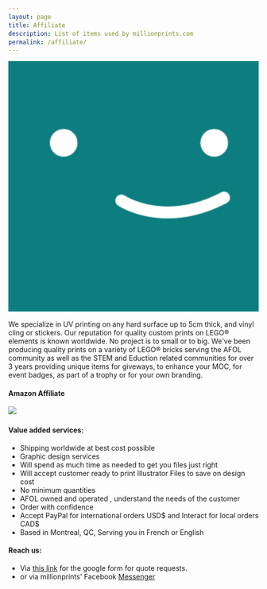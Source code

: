 ```yaml
---
layout: page
title: Affiliate
description: List of items used by millionprints.com
permalink: /affiliate/
---
```


<img src="/assets/img/uploads/profile.png" alt="millionprints1x8tile-logo" width="600">

We specialize in UV printing on any hard surface up to 5cm thick, and vinyl cling or stickers. Our reputation for quality custom prints on LEGO® elements is known worldwide. No project is to small or to big. We've been producing quality prints on a variety of LEGO® bricks serving the AFOL community as well as the STEM and Eduction related communities for over 3 years providing unique items for giveways, to enhance your MOC, for event badges, as part of a trophy or for your own branding.

#### Amazon Affiliate 
<a
href="https://www.amazon.ca/gp/product/B07CWQZ1RR/ref=as_li_ss_il?ie=UTF8&psc=1&linkCode=li2&tag=ronxqu0a-20&linkId=4dbe7755dbc03869aecffe261a7130cb&language=en_CA" target="_blank"><img border="0" src="//ws-na.amazon-adsystem.com/widgets/q?_encoding=UTF8&ASIN=B07CWQZ1RR&Format=_SL160_&ID=AsinImage&MarketPlace=CA&ServiceVersion=20070822&WS=1&tag=ronxqu0a-20&language=en_CA" ></a><img src="https://ir-ca.amazon-adsystem.com/e/ir?t=ronxqu0a-20&language=en_CA&l=li2&o=15&a=B07CWQZ1RR" width="1" height="1" border="0" alt="" style="border:none !important; margin:0px !important;" />

#### Value added services:
* Shipping worldwide at best cost possible 
* Graphic design services
* Will spend as much time as needed to get you files just right
* Will accept customer ready to print Illustrator Files to save on design cost
* No minimum quantities
* AFOL owned and operated , understand the needs of the customer
* Order with confidence 
* Accept PayPal for international orders USD$  and Interact for local orders CAD$
* Based in Montreal, QC,  Serving you in French or English


#### Reach us:

* Via [this link](https://millionprints.com/contact/) for the google form for quote requests.
* or via millionprints' Facebook [Messenger](https://www.facebook.com/messages/t/millionprints)


